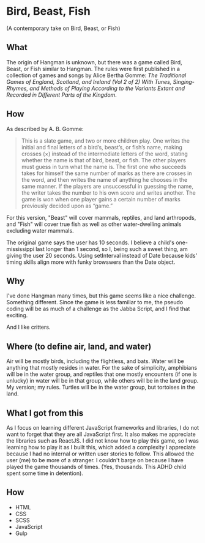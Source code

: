 # Bird, Beast, Fish
(A contemporary take on Bird, Beast, or Fish)

## What
The origin of Hangman is unknown, but there was a game called Bird, Beast, or Fish similar to Hangman. The rules were first published in a collection of games and songs by Alice Bertha Gomme: _The Traditional Games of England, Scotland, and Ireland (Vol 2 of 2) With Tunes, Singing-Rhymes, and Methods of Playing According to the Variants Extant and Recorded in Different Parts of the Kingdom_. 

## How
As described by A. B. Gomme:
>This is a slate game, and two or more children play. One writes the initial and final letters of a bird’s, beast’s, or fish’s name, making crosses (×) instead of the intermediate letters of the word, stating whether the name is that of bird, beast, or fish. The other players must guess in turn what the name is. The first one who succeeds takes for himself the same number of marks as there are crosses in the word, and then writes the name of anything he chooses in the same manner. If the players are unsuccessful in guessing the name, the writer takes the number to his own score and writes another. The game is won when one player gains a certain number of marks previously decided upon as “game.” 

For this version, "Beast" will cover mammals, reptiles, and land arthropods, and "Fish" will cover true fish as well as other water-dwelling animals excluding water mammals. 

The original game says the user has 10 seconds. I believe a child's one-mississippi last longer than 1 second, so I, being such a sweet thing, am giving the user 20 seconds. Using setInterval instead of Date because kids' timing skills align more with funky browswers than the Date object. 



## Why
I've done Hangman many times, but this game seems like a nice challenge. Something different. Since the game is less familiar to me, the pseudo coding will be as much of a challenge as the Jabba Script, and I find that exciting.

And I like critters.

## Where (to define air, land, and water)
Air will be mostly birds, including the flightless, and bats. Water will be anything that mostly resides in water. For the sake of simplicity, amphibians will be in the water group, and reptiles that one mostly encounters (if one is unlucky) in water will be in that group, while others will be in the land group. My version; my rules. Turtles will be in the water group, but tortoises in the land.

## What I got from this
As I focus on learning different JavaScript frameworks and libraries, I do not want to forget that they are all JavaScript first. It also makes me appreciate the libraries such as ReactJS. 
I did not know how to play this game, so I was learning how to play it as I built this, which added a complexity I appreciate because I had no internal or written user stories to follow. This allowed the user (me) to be more of a stranger. I couldn't barge on because I have played the game thousands of times. (Yes, thousands. This ADHD child spent some time in detention).

## How
* HTML
* CSS
* SCSS
* JavaScript
* Gulp